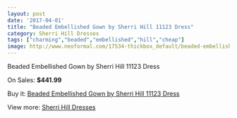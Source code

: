 ```yaml
---
layout: post
date: '2017-04-01'
title: "Beaded Embellished Gown by Sherri Hill 11123 Dress"
category: Sherri Hill Dresses
tags: ["charming","beaded","embellished","hill","cheap"]
image: http://www.neoformal.com/17534-thickbox_default/beaded-embellished-gown-by-sherri-hill-11123-dress.jpg
---
```

Beaded Embellished Gown by Sherri Hill 11123 Dress

On Sales: **$441.99**
<a href="https://www.neoformal.com/en/sherri-hill-dresses-2014/5724-beaded-embellished-gown-by-sherri-hill-11123-dress.html"><amp-img layout="responsive" width="600" height="600" src="//www.neoformal.com/17534-thickbox_default/beaded-embellished-gown-by-sherri-hill-11123-dress.jpg" alt="Beaded Embellished Gown by Sherri Hill 11123 Dress 0" /></a>
<a href="https://www.neoformal.com/en/sherri-hill-dresses-2014/5724-beaded-embellished-gown-by-sherri-hill-11123-dress.html"><amp-img layout="responsive" width="600" height="600" src="//www.neoformal.com/17537-thickbox_default/beaded-embellished-gown-by-sherri-hill-11123-dress.jpg" alt="Beaded Embellished Gown by Sherri Hill 11123 Dress 1" /></a>
<a href="https://www.neoformal.com/en/sherri-hill-dresses-2014/5724-beaded-embellished-gown-by-sherri-hill-11123-dress.html"><amp-img layout="responsive" width="600" height="600" src="//www.neoformal.com/17536-thickbox_default/beaded-embellished-gown-by-sherri-hill-11123-dress.jpg" alt="Beaded Embellished Gown by Sherri Hill 11123 Dress 2" /></a>
<a href="https://www.neoformal.com/en/sherri-hill-dresses-2014/5724-beaded-embellished-gown-by-sherri-hill-11123-dress.html"><amp-img layout="responsive" width="600" height="600" src="//www.neoformal.com/17535-thickbox_default/beaded-embellished-gown-by-sherri-hill-11123-dress.jpg" alt="Beaded Embellished Gown by Sherri Hill 11123 Dress 3" /></a>

Buy it: [Beaded Embellished Gown by Sherri Hill 11123 Dress](https://www.neoformal.com/en/sherri-hill-dresses-2014/5724-beaded-embellished-gown-by-sherri-hill-11123-dress.html "Beaded Embellished Gown by Sherri Hill 11123 Dress")

View more: [Sherri Hill Dresses](https://www.neoformal.com/en/73-sherri-hill-dresses-2014 "Sherri Hill Dresses")